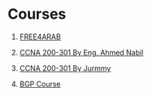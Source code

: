 # Courses

1. [FREE4ARAB](https://free4arab.net/courses/?paged=1&term_id=522)
1. [CCNA 200-301 By Eng. Ahmed Nabil](https://www.youtube.com/watch?v=AaJzukUPvYk&list=PLujems1WwnRlXvtnHH8aBwkoNoka6ClLG&index=19)

1. [CCNA 200-301 By Jurmmy](https://www.youtube.com/playlist?list=PLxbwE86jKRgMpuZuLBivzlM8s2Dk5lXBQ)

1. [BGP Course](https://www.youtube.com/playlist?list=PL5ENO5xzfLmI826F91PmoOcQfUZsTO3kp)
